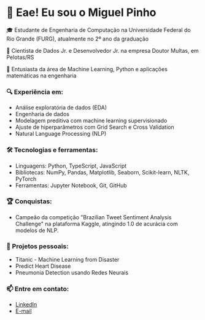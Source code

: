 # 👋 Eae! Eu sou o Miguel Pinho

🎓 Estudante de Engenharia de Computação na Universidade Federal do Rio Grande (FURG), atualmente no 2º ano da graduação

💼 Cientista de Dados Jr. e Desenvolvedor Jr. na empresa Doutor Multas, em Pelotas/RS

🔬 Entusiasta da área de Machine Learning, Python e aplicações matemáticas na engenharia

### 🔍 Experiência em:
- Análise exploratória de dados (EDA)
- Engenharia de dados
- Modelagem preditiva com machine learning supervisionado
- Ajuste de hiperparâmetros com Grid Search e Cross Validation
- Natural Language Processing (NLP)

### 🛠️ Tecnologias e ferramentas:
- Linguagens: Python, TypeScript, JavaScript
- Bibliotecas: NumPy, Pandas, Matplotlib, Seaborn, Scikit-learn, NLTK, PyTorch
- Ferramentas: Jupyter Notebook, Git, GitHub

### 🏆 Conquistas:
- Campeão da competição "Brazilian Tweet Sentiment Analysis Challenge" na plataforma Kaggle, atingindo 1.0 de acurácia com modelos de NLP.

### 📂 Projetos pessoais:
- Titanic - Machine Learning from Disaster
- Predict Heart Disease
- Pneumonia Detection usando Redes Neurais

### 📫 Entre em contato:
- [LinkedIn](www.linkedin.com/in/miguel-pinho-cunha)
- [E-mail](miguelpinhobjj@gmail.com)
